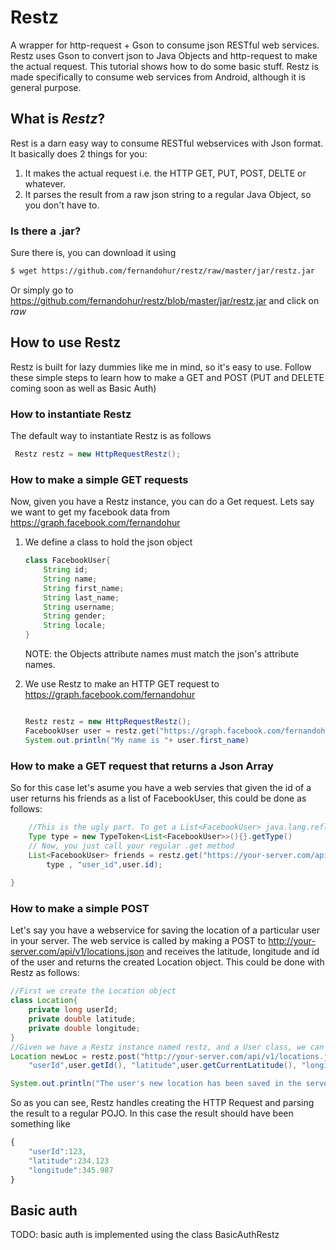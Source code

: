 # Restz
A wrapper for http-request + Gson to consume json RESTful web services. Restz uses Gson to convert json to Java Objects 
and http-request to make the actual request. This tutorial shows how to do some basic stuff.
Restz is made specifically to consume web services from Android, although it is general purpose.

## What is *Restz*?
Rest is a darn easy way to consume RESTful webservices with Json format. It basically does 2 things for you:
1. It makes the actual request i.e. the HTTP GET, PUT, POST, DELTE or whatever. 
2. It parses the result from a raw json string to a regular Java Object, so you don't have to.

### Is there a .jar?
Sure there is, you can download it using
```bash
$ wget https://github.com/fernandohur/restz/raw/master/jar/restz.jar
```
Or simply go to https://github.com/fernandohur/restz/blob/master/jar/restz.jar and click on *raw*

## How to use Restz
Restz is built for lazy dummies like me in mind, so it's easy to use. Follow these simple steps to learn how to make a GET and POST
(PUT and DELETE coming soon as well as Basic Auth)
### How to instantiate Restz

The default way to instantiate Restz is as follows

```java
 Restz restz = new HttpRequestRestz();
```
### How to make a simple GET requests
Now, given you have a Restz instance, you can do a Get request. 
Lets say we want to get my facebook data from https://graph.facebook.com/fernandohur

1. We define a class to hold the json object 

	```java
	class FacebookUser{
		String id;
		String name;
		String first_name;
		String last_name;
		String username;
		String gender;
		String locale;
	}
	```
	NOTE: the Objects attribute names must match the json's attribute names.
2. We use Restz to make an HTTP GET request to https://graph.facebook.com/fernandohur

	```java
	
	Restz restz = new HttpRequestRestz();
	FacebookUser user = restz.get("https://graph.facebook.com/fernandohur", FacebookUser.class);
	System.out.println("My name is "+ user.first_name)

	```
### How to make a GET request that returns a Json Array

So for this case let's asume you have a web servies that given the id of a user returns his friends as a list of FacebookUser, 
this could be done as follows:

```java
	//This is the ugly part. To get a List<FacebookUser> java.lang.reflect.Type you have to do the following
	Type type = new TypeToken<List<FacebookUser>>(){}.getType()
	// Now, you just call your regular .get method
	List<FacebookUser> friends = restz.get("https://your-server.com/api/v1/friends.json", 
		type , "user_id",user.id);
	
}
```

### How to make a simple POST

Let's say you have a webservice for saving the location of a particular user in your server. The web service is
called by making a POST to http://your-server.com/api/v1/locations.json and receives the latitude, longitude and 
id of the user and returns the created Location object. This could be done with Restz as follows:

```java
//First we create the Location object
class Location{
	private long userId;
	private double latitude;
	private double longitude;
}
//Given we have a Restz instance named restz, and a User class, we can do the following
Location newLoc = restz.post("http://your-server.com/api/v1/locations.json", Location.class, 
	"userId",user.getId(), "latitude",user.getCurrentLatitude(), "longitude",user.getCurrentLongitude());

System.out.println("The user's new location has been saved in the server :) ");
```

So as you can see, Restz handles creating the HTTP Request and parsing the result to a regular POJO. In this 
case the result should have been something like
```javascript
{
	"userId":123,
	"latitude":234.123
	"longitude":345.987
}
```

## Basic auth

TODO: basic auth is implemented using the class BasicAuthRestz











